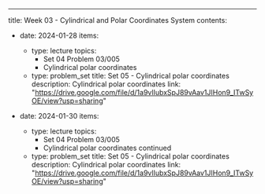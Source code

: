 ---
title: Week 03 - Cylindrical and Polar Coordinates System
contents:
  - date: 2024-01-28
    items:
      - type: lecture
        topics:
          - Set 04 Problem 03/005
          - Cylindrical polar coordinates
      - type: problem_set
        title: Set 05 - Cylindrical polar coordinates
        description: Cylindrical polar coordinates
        link: "https://drive.google.com/file/d/1a9vlIubxSpJ89vAav1JIHon9_ITwSyOE/view?usp=sharing"

  - date: 2024-01-30
    items:
      - type: lecture
        topics:
          - Set 04 Problem 03/005
          - Cylindrical polar coordinates continued
      - type: problem_set
        title: Set 05 - Cylindrical polar coordinates
        description: Cylindrical polar coordinates
        link: "https://drive.google.com/file/d/1a9vlIubxSpJ89vAav1JIHon9_ITwSyOE/view?usp=sharing"